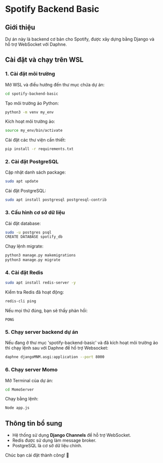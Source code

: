 # Spotify Backend Basic

## Giới thiệu

Dự án này là backend cơ bản cho Spotify, được xây dựng bằng Django và hỗ trợ WebSocket với Daphne.

## Cài đặt và chạy trên WSL

### 1. **Cài đặt môi trường**

Mở WSL và điều hướng đến thư mục chứa dự án:

```sh
cd spotify-backend-basic
```

Tạo môi trường ảo Python:

```sh
python3 -m venv my_env
```

Kích hoạt môi trường ảo:

```sh
source my_env/bin/activate
```

Cài đặt các thư viện cần thiết:

```sh
pip install -r requirements.txt
```

### 2. **Cài đặt PostgreSQL**

Cập nhật danh sách package:

```sh
sudo apt update
```

Cài đặt PostgreSQL:

```sh
sudo apt install postgresql postgresql-contrib
```

### 3. **Cấu hình cơ sở dữ liệu**

Cài đặt database:
```sh
sudo -u postgres psql
CREATE DATABASE spotify_db
```

Chạy lệnh migrate:

```sh
python3 manage.py makemigrations
python3 manage.py migrate
```

### 4. **Cài đặt Redis**

```sh
sudo apt install redis-server -y
```

Kiểm tra Redis đã hoạt động:

```sh
redis-cli ping
```

Nếu mọi thứ đúng, bạn sẽ thấy phản hồi:

```
PONG
```

### 5. **Chạy server backend dự án**

Nếu đang ở thư mục 'spotify-backend-basic' và đã kích hoạt môi trường ảo thì 
chạy lệnh sau với Daphne để hổ trợ Websocket:

```sh
daphne djangoMNM.asgi:application --port 8000
```
### 6. **Chạy server Momo**

Mở Terminal của dự án:

```sh
cd MomoServer
```

Chạy bằng lệnh:
```sh
Node app.js
```

## Thông tin bổ sung

- Hệ thống sử dụng **Django Channels** để hỗ trợ WebSocket.
- Redis được sử dụng làm message broker.
- PostgreSQL là cơ sở dữ liệu chính.

Chúc bạn cài đặt thành công! 🚀

